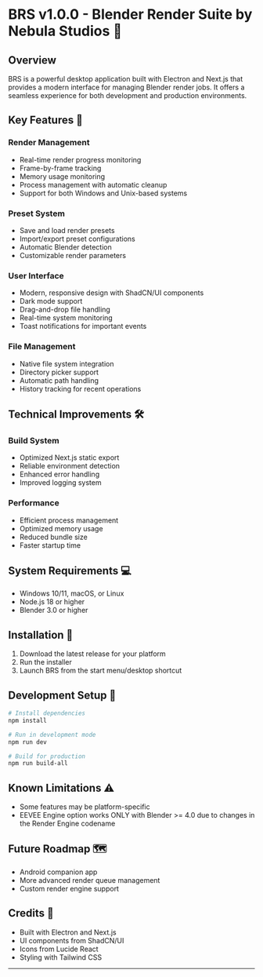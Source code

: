 # BRS v1.0.0 - Blender Render Suite by Nebula Studios 🎨

## Overview
BRS is a powerful desktop application built with Electron and Next.js that provides a modern interface for managing Blender render jobs. It offers a seamless experience for both development and production environments.

## Key Features 🚀

### Render Management
- Real-time render progress monitoring
- Frame-by-frame tracking
- Memory usage monitoring
- Process management with automatic cleanup
- Support for both Windows and Unix-based systems

### Preset System
- Save and load render presets
- Import/export preset configurations
- Automatic Blender detection
- Customizable render parameters

### User Interface
- Modern, responsive design with ShadCN/UI components
- Dark mode support
- Drag-and-drop file handling
- Real-time system monitoring
- Toast notifications for important events

### File Management
- Native file system integration
- Directory picker support
- Automatic path handling
- History tracking for recent operations

## Technical Improvements 🛠️

### Build System
- Optimized Next.js static export
- Reliable environment detection
- Enhanced error handling
- Improved logging system

### Performance
- Efficient process management
- Optimized memory usage
- Reduced bundle size
- Faster startup time

## System Requirements 💻
- Windows 10/11, macOS, or Linux
- Node.js 18 or higher
- Blender 3.0 or higher

## Installation 🚀
1. Download the latest release for your platform
2. Run the installer
3. Launch BRS from the start menu/desktop shortcut

## Development Setup 🔧
```bash
# Install dependencies
npm install

# Run in development mode
npm run dev

# Build for production
npm run build-all
```

## Known Limitations ⚠️
- Some features may be platform-specific
- EEVEE Engine option works ONLY with Blender >= 4.0 due to changes in the Render Engine codename

## Future Roadmap 🗺️
- Android companion app
- More advanced render queue management
- Custom render engine support

## Credits 👏
- Built with Electron and Next.js
- UI components from ShadCN/UI
- Icons from Lucide React
- Styling with Tailwind CSS

---
